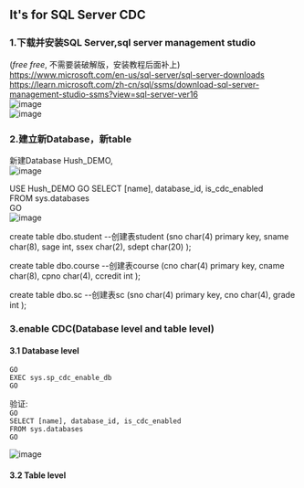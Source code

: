 ## It's for SQL Server CDC   
### 1.下载并安装SQL Server,sql server management studio  
(*free free*, 不需要装破解版，安装教程后面补上)    
https://www.microsoft.com/en-us/sql-server/sql-server-downloads    
https://learn.microsoft.com/zh-cn/sql/ssms/download-sql-server-management-studio-ssms?view=sql-server-ver16  
![image](https://user-images.githubusercontent.com/32427537/197346596-9bdfe1a7-3d85-4a51-8737-63103bbd2bf5.png)  
![image](https://user-images.githubusercontent.com/32427537/197346710-5bf32a43-bd29-482b-819e-be70382251cd.png)

### 2.建立新Database，新table 
新建Database Hush_DEMO,  
![image](https://user-images.githubusercontent.com/32427537/197347605-f1275482-d208-45b5-b427-49a1c34e87a0.png)


USE Hush_DEMO 
GO 
SELECT [name], database_id, is_cdc_enabled  
FROM sys.databases       
GO  
![image](https://user-images.githubusercontent.com/32427537/197348157-a2738028-676e-4614-bd18-4e00e2190ebd.png)


create table dbo.student  --创建表student
(sno char(4) primary key,
sname char(8),
sage int,
ssex char(2),
sdept char(20)
);


create table dbo.course  --创建表course
(cno char(4) primary key,
cname char(8),
cpno char(4),
ccredit int
);


create table dbo.sc  --创建表sc
(sno char(4) primary key,
cno char(4),
grade int
);


### 3.enable CDC(Database level and table level)
#### 3.1 Database level
`GO`   
`EXEC sys.sp_cdc_enable_db`  
`GO`  

验证:  
`GO`  
`SELECT [name], database_id, is_cdc_enabled`      
`FROM sys.databases`            
`GO`       
 
![image](https://user-images.githubusercontent.com/32427537/197348245-44875e69-d08b-472e-8d43-fd304601bae3.png)  

#### 3.2 Table level

